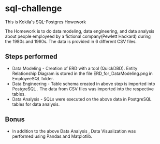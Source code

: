 # sql-challenge
This is Kokila's SQL-Postgres Howework

The Homework is to do data modeling, data engineering, and data analysis about people employeed by a fictional company(Pewlett Hackard) during the 1980s and 1990s. The data is provided in 6 different CSV files.

## Steps performed 
* Data Modeling - Creation of ERD with a tool (QuickDBD). Entity Relationship Diagram is stored in the file ERD_for_DataModeling.png in EmployeeSQL folder.
* Data Engineering - Table schema created in above step is imported into PostgreSQL . The data from CSV files was imported into the respective tables.
* Data Analysis - SQLs were executed on the above data in PostgreSQL tables for data analysis.

## Bonus
* In addition to the above Data Analysis , Data Visualization was performed using Pandas and Matplotlib.

